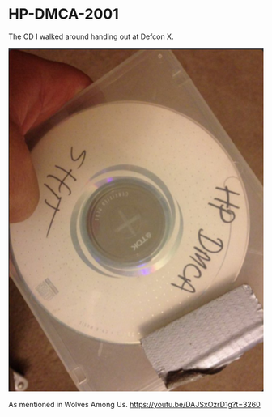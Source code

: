# HP-DMCA-2001
The CD I walked around handing out at Defcon X. 

<img src="https://github.com/MAVProxyUser/HP-DMCA-2001/raw/main/HP-DMCA-DVD.jpeg">

As mentioned in Wolves Among Us. 
https://youtu.be/DAJSxOzrD1g?t=3260

